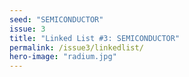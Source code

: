 ```yaml
---
seed: "SEMICONDUCTOR"
issue: 3
title: "Linked List #3: SEMICONDUCTOR"
permalink: /issue3/linkedlist/
hero-image: "radium.jpg"
---
```

